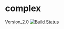 # complex
Version_2.0
[![Build Status](https://travis-ci.org/zhanchi5/complex.svg?branch=travis_test)](https://travis-ci.org/zhanchi5/complex)
